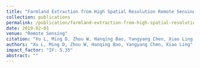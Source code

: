 ```yaml
---
title: "Farmland Extraction from High Spatial Resolution Remote Sensing Images Based on Stratified Scale Pre-Estimation"
collection: publications
permalink: /publication/farmland-extraction-from-high-spatial-resolution-remote-sensing-images-based-on-stratified-scale-pre-estimation
date: 2019-02-01
venue: "Remote Sensing"
citation: "Xu L, Ming D, Zhou W, Hanqing Bao, Yangyang Chen, Xiao Ling. Farmland Extraction from High Spatial Resolution Remote Sensing Images Based on Stratified Scale Pre-Estimation. Remote Sensing. 2019, 11(2), 108."
authors: "Xu L, Ming D, Zhou W, Hanqing Bao, Yangyang Chen, Xiao Ling"
impact_factor: "IF: 5.35"
abstract: ""
---
```

